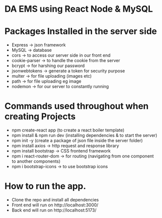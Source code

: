 # DA EMS using React Node & MySQL
 
# Packages Installed in the server side

- Express -> json framework
- MySQL -> database
- cors -> to access our server side in our front end
- cookie-parser -> to handle the cookie from the server
- bcrypt -> for harshing our password
- jsonwebtokens -> generate a token for security purpose
- multer -> for file uploading (images etc)
- path -> for file uploading eg image
- nodemon -> for our server to constantly running

# Commands used throughout when creating Projects

- npm create-react app (to create a react boiler template)
- npm install & npm run dev (installing dependencies & to start the server)
- npm init -y (create a package of json file inside the server folder)
- npm install axios -> http request and response library
- npm install bootstrap -> CSS frontend framework
- npm i react-router-dom -> for routing (navigating from one component to another components)
- npm i bootstrap-icons -> to use bootstrap icons


# How to run the app.
- Clone the repo and install all dependencies
-  Front end will run on http://localhost:3000/
-  Back end will run on http://localhost:5173/
